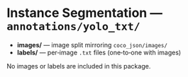 # Instance Segmentation — `annotations/yolo_txt/`

- **images/** — image split mirroring `coco_json/images/`  
- **labels/** — per‑image `.txt` files (one‑to‑one with images)

No images or labels are included in this package.
